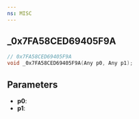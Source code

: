 ```yaml
---
ns: MISC
---
```

## _0x7FA58CED69405F9A

```c
// 0x7FA58CED69405F9A
void _0x7FA58CED69405F9A(Any p0, Any p1);
```

## Parameters
* **p0**:
* **p1**:
